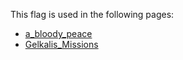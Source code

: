 This flag is used in the following pages:
 - [a_bloody_peace](../events/a_bloody_peace.md)
 - [Gelkalis_Missions](../missions/Gelkalis_Missions.md)
